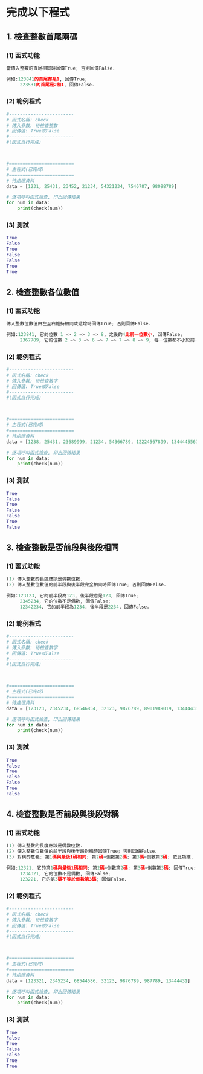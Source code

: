 # 完成以下程式

## 1. 檢查整數首尾兩碼

### (1) 函式功能
``` python
當傳入整數的首尾相同時回傳True; 否則回傳False.

例如:123841的首尾都是1, 回傳True;
     223531的首尾是2和1, 回傳False.
```

### (2) 範例程式
``` python
#------------------------
# 函式名稱: check
# 傳入參數: 待檢查整數
# 回傳值: True或False
#------------------------
#(函式自行完成)



#========================
# 主程式(已完成)
#========================
# 待處理資料
data = [1231, 25431, 23452, 21234, 54321234, 7546787, 98098789]

# 逐項呼叫函式檢查, 印出回傳結果
for num in data:
    print(check(num))
```

### (3) 測試
``` python
True
False
True
False
False
True
True
```


## 2. 檢查整數各位數值

### (1) 函式功能
``` python
傳入整數位數值由左至右維持相同或遞增時回傳True; 否則回傳False.

例如:123841, 它的位數 1 => 2 => 3 => 8, 之後的4比前一位數小, 回傳False;
     2367789, 它的位數 2 => 3 => 6 => 7 => 7 => 8 => 9, 每一位數都不小於前一位數, 回傳True.
```

### (2) 範例程式
``` python
#------------------------
# 函式名稱: check
# 傳入參數: 待檢查數字
# 回傳值: True或False
#------------------------
#(函式自行完成)



#========================
# 主程式(已完成)
#========================
# 待處理資料
data = [1238, 25431, 23689999, 21234, 54366789, 12224567899, 1344445567849]

# 逐項呼叫函式檢查, 印出回傳結果
for num in data:
    print(check(num))
```

### (3) 測試
``` python
True
False
True
False
False
True
False
```


## 3. 檢查整數是否前段與後段相同

### (1) 函式功能
``` python
(1) 傳入整數的長度應該是偶數位數.
(2) 傳入整數位數值的前半段與後半段完全相同時回傳True; 否則回傳False.

例如:123123, 它的前半段為123, 後半段也是123, 回傳True;
     2345234, 它的位數不是偶數, 回傳False;
     12342234, 它的前半段為1234, 後半段是2234, 回傳False.
```

### (2) 範例程式
``` python
#------------------------
# 函式名稱: check
# 傳入參數: 待檢查數字
# 回傳值: True或False
#------------------------
#(函式自行完成)



#========================
# 主程式(已完成)
#========================
# 待處理資料
data = [123123, 2345234, 68546854, 32123, 9876789, 8901989019, 13444431]

# 逐項呼叫函式檢查, 印出回傳結果
for num in data:
    print(check(num))
```

### (3) 測試
``` python
True
False
True
False
False
True
False
```



## 4. 檢查整數是否前段與後段對稱

### (1) 函式功能
``` python
(1) 傳入整數的長度應該是偶數位數.
(2) 傳入整數位數值的前半段與後半段對稱時回傳True; 否則回傳False.
(3) 對稱的意義: 第1碼與最後1碼相同; 第2碼=倒數第2碼; 第3碼=倒數第3碼; 依此類推.

例如:12321, 它的第1碼與最後1碼相同; 第2碼=倒數第2碼; 第3碼=倒數第3碼; 回傳True;
     1234321, 它的位數不是偶數, 回傳False;
     123221, 它的第3碼不等於倒數第3碼; 回傳False.
```

### (2) 範例程式
``` python
#------------------------
# 函式名稱: check
# 傳入參數: 待檢查數字
# 回傳值: True或False
#------------------------
#(函式自行完成)



#========================
# 主程式(已完成)
#========================
# 待處理資料
data = [123321, 2345234, 68544586, 32123, 9876789, 987789, 13444431]

# 逐項呼叫函式檢查, 印出回傳結果
for num in data:
    print(check(num))
```

### (3) 測試
``` python
True
False
True
False
False
True
True
```
